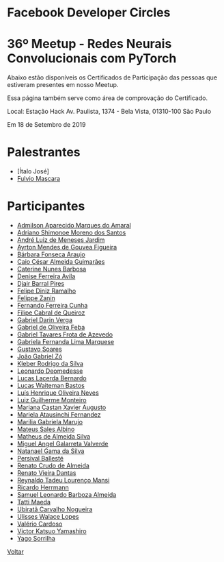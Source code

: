 # Facebook Developer Circles
# 36º Meetup - Redes Neurais Convolucionais com PyTorch

Abaixo estão disponíveis os Certificados de Participação das pessoas que estiveram presentes em nosso Meetup. 

Essa página também serve como área de comprovação do Certificado.

Local:
Estação Hack
Av. Paulista, 1374 - Bela Vista, 01310-100 São Paulo

Em 18 de Setembro de 2019


# Palestrantes
- [Ítalo José]
- [Fulvio Mascara](https://github.com/devcsp/certificados/raw/master/36%20Meetup%20-%20Redes%20Neurais/Arquivos/fulvio.png)

# Participantes
- [Admilson Aparecido Marques do Amaral](https://github.com/devcsp/Certificados/raw/master/36%20Meetup%20-%20Redes%20Neurais/Arquivos/1.png)
- [Adriano Shimonoe Moreno dos Santos](https://github.com/devcsp/Certificados/raw/master/36%20Meetup%20-%20Redes%20Neurais/Arquivos/2.png)
- [André Luiz de Meneses Jardim](https://github.com/devcsp/Certificados/raw/master/36%20Meetup%20-%20Redes%20Neurais/Arquivos/3.png)
- [Ayrton Mendes de Gouvea Figueira](https://github.com/devcsp/Certificados/raw/master/36%20Meetup%20-%20Redes%20Neurais/Arquivos/4.png)
- [Bárbara Fonseca Araujo](https://github.com/devcsp/Certificados/raw/master/36%20Meetup%20-%20Redes%20Neurais/Arquivos/5.png)
- [Caio César Almeida Guimarães](https://github.com/devcsp/Certificados/raw/master/36%20Meetup%20-%20Redes%20Neurais/Arquivos/6.png)
- [Caterine Nunes Barbosa](https://github.com/devcsp/Certificados/raw/master/36%20Meetup%20-%20Redes%20Neurais/Arquivos/7.png)
- [Denise Ferreira Avila](https://github.com/devcsp/Certificados/raw/master/36%20Meetup%20-%20Redes%20Neurais/Arquivos/8.png)
- [Djair Barral Pires](https://github.com/devcsp/Certificados/raw/master/36%20Meetup%20-%20Redes%20Neurais/Arquivos/9.png)
- [Felipe Diniz Ramalho](https://github.com/devcsp/Certificados/raw/master/36%20Meetup%20-%20Redes%20Neurais/Arquivos/10.png)
- [Felippe Zanin](https://github.com/devcsp/Certificados/raw/master/36%20Meetup%20-%20Redes%20Neurais/Arquivos/11.png)
- [Fernando Ferreira Cunha](https://github.com/devcsp/Certificados/raw/master/36%20Meetup%20-%20Redes%20Neurais/Arquivos/12.png)
- [Filipe Cabral de Queiroz](https://github.com/devcsp/Certificados/raw/master/36%20Meetup%20-%20Redes%20Neurais/Arquivos/13.png)
- [Gabriel Darin Verga](https://github.com/devcsp/Certificados/raw/master/36%20Meetup%20-%20Redes%20Neurais/Arquivos/14.png)
- [Gabriel de Oliveira Feba](https://github.com/devcsp/Certificados/raw/master/36%20Meetup%20-%20Redes%20Neurais/Arquivos/15.png)
- [Gabriel Tavares Frota de Azevedo](https://github.com/devcsp/Certificados/raw/master/36%20Meetup%20-%20Redes%20Neurais/Arquivos/16.png)
- [Gabriela Fernanda Lima Marquese](https://github.com/devcsp/Certificados/raw/master/36%20Meetup%20-%20Redes%20Neurais/Arquivos/17.png)
- [Gustavo Soares](https://github.com/devcsp/Certificados/raw/master/36%20Meetup%20-%20Redes%20Neurais/Arquivos/18.png)
- [João Gabriel Zó](https://github.com/devcsp/Certificados/raw/master/36%20Meetup%20-%20Redes%20Neurais/Arquivos/19.png)
- [Kleber Rodrigo da Silva](https://github.com/devcsp/Certificados/raw/master/36%20Meetup%20-%20Redes%20Neurais/Arquivos/20.png)
- [Leonardo Deomedesse](https://github.com/devcsp/Certificados/raw/master/36%20Meetup%20-%20Redes%20Neurais/Arquivos/21.png)
- [Lucas Lacerda Bernardo](https://github.com/devcsp/Certificados/raw/master/36%20Meetup%20-%20Redes%20Neurais/Arquivos/22.png)
- [Lucas Waiteman Bastos](https://github.com/devcsp/Certificados/raw/master/36%20Meetup%20-%20Redes%20Neurais/Arquivos/23.png)
- [Luís Henrique Oliveira Neves](https://github.com/devcsp/Certificados/raw/master/36%20Meetup%20-%20Redes%20Neurais/Arquivos/24.png)
- [Luiz Guilherme Monteiro](https://github.com/devcsp/Certificados/raw/master/36%20Meetup%20-%20Redes%20Neurais/Arquivos/25.png)
- [Mariana Castan Xavier Augusto](https://github.com/devcsp/Certificados/raw/master/36%20Meetup%20-%20Redes%20Neurais/Arquivos/26.png)
- [Mariela Atausinchi Fernandez](https://github.com/devcsp/Certificados/raw/master/36%20Meetup%20-%20Redes%20Neurais/Arquivos/27.png)
- [Marilia Gabriela Marujo](https://github.com/devcsp/Certificados/raw/master/36%20Meetup%20-%20Redes%20Neurais/Arquivos/28.png)
- [Mateus Sales Albino](https://github.com/devcsp/Certificados/raw/master/36%20Meetup%20-%20Redes%20Neurais/Arquivos/29.png)
- [Matheus de Almeida Silva](https://github.com/devcsp/Certificados/raw/master/36%20Meetup%20-%20Redes%20Neurais/Arquivos/30.png)
- [Miguel Angel Galarreta Valverde](https://github.com/devcsp/Certificados/raw/master/36%20Meetup%20-%20Redes%20Neurais/Arquivos/31.png)
- [Natanael Gama da Silva](https://github.com/devcsp/Certificados/raw/master/36%20Meetup%20-%20Redes%20Neurais/Arquivos/32.png)
- [Persival Ballesté](https://github.com/devcsp/Certificados/raw/master/36%20Meetup%20-%20Redes%20Neurais/Arquivos/33.png)
- [Renato Crudo de Almeida](https://github.com/devcsp/Certificados/raw/master/36%20Meetup%20-%20Redes%20Neurais/Arquivos/34.png)
- [Renato Vieira Dantas](https://github.com/devcsp/Certificados/raw/master/36%20Meetup%20-%20Redes%20Neurais/Arquivos/35.png)
- [Reynaldo Tadeu Lourenço Mansi](https://github.com/devcsp/Certificados/raw/master/36%20Meetup%20-%20Redes%20Neurais/Arquivos/36.png)
- [Ricardo Herrmann](https://github.com/devcsp/Certificados/raw/master/36%20Meetup%20-%20Redes%20Neurais/Arquivos/37.png)
- [Samuel Leonardo Barboza Almeida](https://github.com/devcsp/Certificados/raw/master/36%20Meetup%20-%20Redes%20Neurais/Arquivos/38.png)
- [Tatti Maeda](https://github.com/devcsp/Certificados/raw/master/36%20Meetup%20-%20Redes%20Neurais/Arquivos/39.png)
- [Ubiratã Carvalho Nogueira](https://github.com/devcsp/Certificados/raw/master/36%20Meetup%20-%20Redes%20Neurais/Arquivos/40.png)
- [Ulisses Walace Lopes](https://github.com/devcsp/Certificados/raw/master/36%20Meetup%20-%20Redes%20Neurais/Arquivos/41.png)
- [Valério Cardoso](https://github.com/devcsp/Certificados/raw/master/36%20Meetup%20-%20Redes%20Neurais/Arquivos/42.png)
- [Victor Katsuo Yamashiro](https://github.com/devcsp/Certificados/raw/master/36%20Meetup%20-%20Redes%20Neurais/Arquivos/43.png)
- [Yago Sorrilha](https://github.com/devcsp/Certificados/raw/master/36%20Meetup%20-%20Redes%20Neurais/Arquivos/44.png)

[Voltar](https://devcsp.github.io/certificados)
